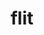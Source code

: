 ---
category: 4-letters
denotation: null
name: flit
reference_link: https://www.etymonline.com/word/flit
root_language: null
root_name: null
title: flit
type: free
word_sums:
- respelling: flit
  sum: 'Flit + '
---